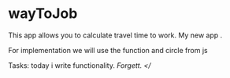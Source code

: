 # wayToJob

This app allows you to calculate travel time to work. 
My new app .

For implementation we will use the function and circle from js

Tasks:
today i write functionality.<i> Forgett. </
